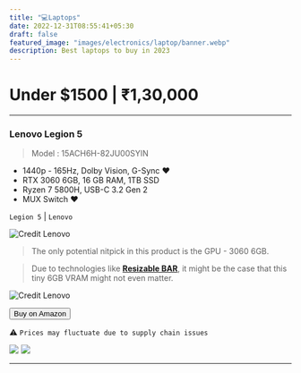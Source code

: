 ```yaml
---
title: "💻Laptops"
date: 2022-12-31T08:55:41+05:30
draft: false
featured_image: "images/electronics/laptop/banner.webp"
description: Best laptops to buy in 2023
---
```

<link rel="stylesheet" href="/styles.css">


# Under $1500 | ₹1,30,000
___

### **Lenovo Legion 5**
> Model : 15ACH6H-82JU00SYIN
- 1440p - 165Hz, Dolby Vision, G-Sync ❤️
- RTX 3060 6GB, 16 GB RAM, 1TB SSD
- Ryzen 7 5800H, USB-C 3.2 Gen 2
- MUX Switch ❤️

`Legion 5` | `Lenovo`

![Credit Lenovo](/images/electronics/laptop/lenovo-legion-5.webp)

> The only potential nitpick in this product is the GPU - 3060 6GB.

> Due to technologies like [**Resizable BAR**](https://www.guru3d.com/articles-pages/pcie-resizable-bar-performance-amd-and-nvidia-benchmarks,1.html), it might be the case that this tiny 6GB VRAM might not even matter.


![Credit Lenovo](/images/electronics/laptop/lenovo-legion-5-rgb.webp)

<button class="button-58" role="button" onclick="location.href='https://amzn.to/3i0bYMj'" >Buy on Amazon</button>

⚠️ `Prices may fluctuate due to supply chain issues`

<!-- Lenovo Legion 5 Small embed -->

<a href="https://www.amazon.in/Lenovo-300Nits-Graphics-Refresh-82JU00SYIN/dp/B09NP41X5L?keywords=lenovo%2Blegion%2B5%2Bgen%2B6&qid=1672490598&s=computers&sbo=RZvfv%2F%2FHxDF%2BO5021pAnSA%3D%3D&sr=1-8&th=1&linkCode=li1&tag=jinjja-21&linkId=42c76aab27d8fb9e17dc07092152c3c6&language=en_IN&ref_=as_li_ss_il" target="_blank"><img border="0" src="//ws-in.amazon-adsystem.com/widgets/q?_encoding=UTF8&ASIN=B09NP41X5L&Format=_SL110_&ID=AsinImage&MarketPlace=IN&ServiceVersion=20070822&WS=1&tag=jinjja-21&language=en_IN" ></a><img src="https://ir-in.amazon-adsystem.com/e/ir?t=jinjja-21&language=en_IN&l=li1&o=31&a=B09NP41X5L" width="1" height="1" border="0" alt="" style="border:none !important; margin:0px !important;" /> 
<a href="https://www.amazon.in/Lenovo-300Nits-Graphics-Refresh-82JU00SYIN/dp/B09Y5VRMRH?keywords=lenovo%2Blegion%2B5%2Bgen%2B6&qid=1672490598&s=computers&sbo=RZvfv%2F%2FHxDF%2BO5021pAnSA%3D%3D&sr=1-8&th=1&linkCode=li1&tag=jinjja-21&linkId=d783ec56d8bca87f2b2220a5ba7ba9b3&language=en_IN&ref_=as_li_ss_il" target="_blank"><img border="0" src="//ws-in.amazon-adsystem.com/widgets/q?_encoding=UTF8&ASIN=B09Y5VRMRH&Format=_SL110_&ID=AsinImage&MarketPlace=IN&ServiceVersion=20070822&WS=1&tag=jinjja-21&language=en_IN" ></a><img src="https://ir-in.amazon-adsystem.com/e/ir?t=jinjja-21&language=en_IN&l=li1&o=31&a=B09Y5VRMRH" width="1" height="1" border="0" alt="" style="border:none !important; margin:0px !important;" />
___